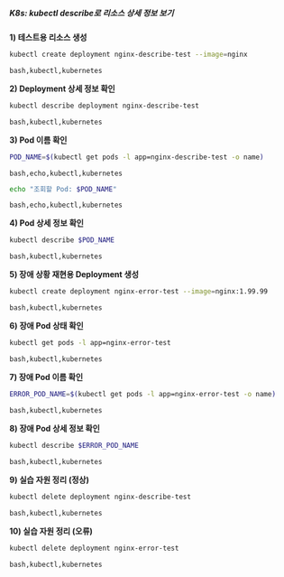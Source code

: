 ##### K8s: kubectl describe로 리소스 상세 정보 보기 #####

**1) 테스트용 리소스 생성**
```bash
kubectl create deployment nginx-describe-test --image=nginx
```
```tech
bash,kubectl,kubernetes
```

**2) Deployment 상세 정보 확인**
```bash
kubectl describe deployment nginx-describe-test
```
```tech
bash,kubectl,kubernetes
```

**3) Pod 이름 확인**
```bash
POD_NAME=$(kubectl get pods -l app=nginx-describe-test -o name)
```
```tech
bash,echo,kubectl,kubernetes
```

```bash
echo "조회할 Pod: $POD_NAME"
```
```tech
bash,echo,kubectl,kubernetes
```

**4) Pod 상세 정보 확인**
```bash
kubectl describe $POD_NAME
```
```tech
bash,kubectl,kubernetes
```

**5) 장애 상황 재현용 Deployment 생성**
```bash
kubectl create deployment nginx-error-test --image=nginx:1.99.99
```
```tech
bash,kubectl,kubernetes
```

**6) 장애 Pod 상태 확인**
```bash
kubectl get pods -l app=nginx-error-test
```
```tech
bash,kubectl,kubernetes
```

**7) 장애 Pod 이름 확인**
```bash
ERROR_POD_NAME=$(kubectl get pods -l app=nginx-error-test -o name)
```
```tech
bash,kubectl,kubernetes
```

**8) 장애 Pod 상세 정보 확인**
```bash
kubectl describe $ERROR_POD_NAME
```
```tech
bash,kubectl,kubernetes
```

**9) 실습 자원 정리 (정상)**
```bash
kubectl delete deployment nginx-describe-test
```
```tech
bash,kubectl,kubernetes
```

**10) 실습 자원 정리 (오류)**
```bash
kubectl delete deployment nginx-error-test
```
```tech
bash,kubectl,kubernetes
```